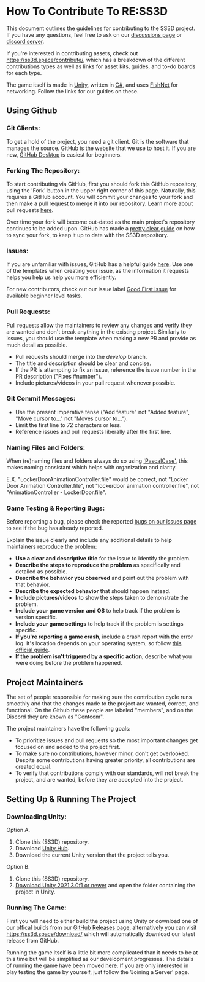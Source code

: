 # How To Contribute To RE:SS3D

This document outlines the guidelines for contributing to the SS3D project. If you have any questions, feel free to ask on our [discussions page](https://github.com/RE-SS3D/SS3D/discussions) or [discord server](https://discord.gg/Z3sPhyS).

If you're interested in contributing assets, check out https://ss3d.space/contribute/, which has a breakdown of the different contributions types as well as links for asset kits, guides, and to-do boards for each type.

The game itself is made in [Unity](https://ss3d.gitbook.io/programming/introduction/contributing-to-ss3d/unity), written in [C#](https://ss3d.gitbook.io/programming/guidelines/the-c-style-guide), and uses [FishNet](https://ss3d.gitbook.io/programming/networking/fishnet-networking) for networking. Follow the links for our guides on these. 

## Using Github

### Git Clients:

To get a hold of the project, you need a git client. Git is the software that manages the source. GitHub is the website that we use to host it. If you are new, [GitHub Desktop](https://desktop.github.com/) is easiest for beginners.

### Forking The Repository:

To start contributing via GitHub, first you should fork this GitHub repository, using the 'Fork' button in the upper right corner of this page. Naturally, this requires a GitHub account. You will commit your changes to your fork and then make a pull request to merge it into our repository. Learn more about pull requests [here](https://help.github.com/en/github/collaborating-with-issues-and-pull-requests/about-comparing-branches-in-pull-requests).

Over time your fork will become out-dated as the main project's repository continues to be added upon. GitHub has made a [pretty clear guide](https://help.github.com/articles/syncing-a-fork/) on how to sync your fork, to keep it up to date with the SS3D repository.

### Issues: 

If you are unfamiliar with issues, GitHub has a helpful guide [here](https://guides.github.com/features/issues/). Use one of the templates when creating your issue, as the information it requests helps you help us help you more efficiently.

For new contributors, check out our issue label [Good First Issue](https://github.com/RE-SS3D/SS3D/labels/Good%20first%20issue) for available beginner level tasks.

### Pull Requests:

Pull requests allow the maintainers to review any changes and verify they are wanted and don't break anything in the existing project. Similarly to issues, you should use the template when making a new PR and provide as much detail as possible.

* Pull requests should merge into the *develop* branch.
* The title and description should be clear and concise.
* If the PR is attempting to fix an issue, reference the issue number in the PR description ("Fixes #number").
* Include pictures/videos in your pull request whenever possible.

### Git Commit Messages:

* Use the present imperative tense ("Add feature" not "Added feature", "Move cursor to..." not "Moves cursor to...").
* Limit the first line to 72 characters or less.
* Reference issues and pull requests liberally after the first line.

### Naming Files and Folders:

When (re)naming files and folders always do so using ['PascalCase'](https://techterms.com/definition/pascalcase), this makes naming consistant which helps with organization and clarity.

E.X. "LockerDoorAnimationController.file" would be correct,
not "Locker Door Animation Controller.file",
not "lockerdoor animation controller.file",
not "AnimationController - LockerDoor.file".

### Game Testing & Reporting Bugs:

Before reporting a bug, please check the reported [bugs on our issues page](https://github.com/RE-SS3D/SS3D/labels/Bug) to see if the bug has already reported.

Explain the issue clearly and include any additional details to help maintainers reproduce the problem:

* **Use a clear and descriptive title** for the issue to identify the problem.
* **Describe the steps to reproduce the problem** as specifically and detailed as possible.
* **Describe the behavior you observed** and point out the problem with that behavior.
* **Describe the expected behavior** that should happen instead.
* **Include pictures/videos** to show the steps taken to demonstrate the problem.
* **Include your game version and OS** to help track if the problem is version specific.
* **Include your game settings** to help track if the problem is settings specific.
* **If you're reporting a game crash**, include a crash report with the error log. It's location depends on your operating system, so follow [this official guide](https://docs.unity3d.com/Manual/LogFiles.html).
* **If the problem isn't triggered by a specific action**, describe what you were doing before the problem happened.

## Project Maintainers

The set of people responsible for making sure the contribution cycle runs smoothly and that the changes made to the project are wanted, correct, and functional. On the Github these people are labeled "members", and on the Discord they are known as "Centcom".

The project maintainers have the following goals:

* To prioritize issues and pull requests so the most important changes get focused on and added to the project first.
* To make sure no contributions, however minor, don't get overlooked. Despite some contributions having greater priority, all contributions are created equal.
* To verify that contributions comply with our standards, will not break the project, and are wanted, before they are accepted into the project.

## Setting Up & Running The Project

### Downloading Unity:

Option A.
1. Clone this (SS3D) repository.
2. Download [Unity Hub](https://unity3d.com/get-unity/download).
3. Download the current Unity version that the project tells you.

Option B.
1. Clone this (SS3D) repository.
2. [Download Unity 2021.3.0f1 or newer](https://unity3d.com/get-unity/download/archive) and open the folder containing the project in Unity.

### Running The Game:

First you will need to either build the project using Unity or download one of our offical builds from our [GitHub Releases page](https://github.com/RE-SS3D/SS3D/releases), alternatively you can visit https://ss3d.space/download/ which will automatically download our latest release from GitHub.

Running the game itself is a little bit more complicated than it needs to be at this time but will be simplified as our development progresses. The details of running the game have been moved [here](https://ss3d.gitbook.io/programming/guides/running). If you are only interested in play testing the game by yourself, just follow the 'Joining a Server' page.
